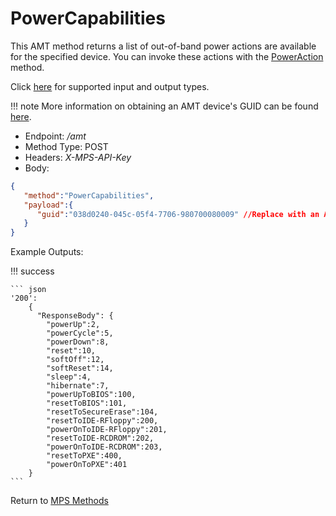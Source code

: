 # PowerCapabilities

This AMT method returns a list of out-of-band power actions are available for the specified device. You can invoke these actions with the [PowerAction](../MPSmethods/poweraction.md) method.

Click [here](types.md) for supported input and output types.

!!! note
	More information on obtaining an AMT device's GUID can be found [here](../../Topics/guids.md).

* Endpoint: */amt*
* Method Type: POST
* Headers: *X-MPS-API-Key*
* Body:

``` json
{  
   "method":"PowerCapabilities",
   "payload":{  
      "guid":"038d0240-045c-05f4-7706-980700080009" //Replace with an AMT Device's GUID
   }
}
```

Example Outputs:

!!! success

	``` json
	'200':
	    {
	      "ResponseBody": {
			"powerUp":2,
			"powerCycle":5,
			"powerDown":8,
			"reset":10,
			"softOff":12,
			"softReset":14,
			"sleep":4,
			"hibernate":7,
			"powerUpToBIOS":100,
			"resetToBIOS":101,
			"resetToSecureErase":104,
			"resetToIDE-RFloppy":200,
			"powerOnToIDE-RFloppy":201,
			"resetToIDE-RCDROM":202,
			"powerOnToIDE-RCDROM":203,
			"resetToPXE":400,
			"powerOnToPXE":401
		}
	```

Return to [MPS Methods](../indexMPS.md)